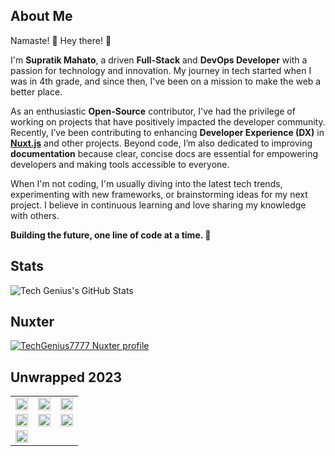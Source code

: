## About Me

Namaste! 🙏 Hey there! 👋

I'm **Supratik Mahato**, a driven **Full-Stack** and **DevOps Developer** with a passion for technology and innovation. My journey in tech started when I was in 4th grade, and since then, I've been on a mission to make the web a better place.

As an enthusiastic **Open-Source** contributor, I've had the privilege of working on projects that have positively impacted the developer community. Recently, I’ve been contributing to enhancing **Developer Experience (DX)** in [**Nuxt.js**](https://nuxt.com) and other projects. Beyond code, I’m also dedicated to improving **documentation** because clear, concise docs are essential for empowering developers and making tools accessible to everyone.

When I'm not coding, I'm usually diving into the latest tech trends, experimenting with new frameworks, or brainstorming ideas for my next project. I believe in continuous learning and love sharing my knowledge with others.

**Building the future, one line of code at a time. 🚀**

## Stats
![Tech Genius's GitHub Stats](https://github-readme-stats.vercel.app/api?username=supratikmahato&count_private=true&theme=tokyonight&show_icons=true)

## Nuxter
[![TechGenius7777 Nuxter profile](https://nuxters.nuxt.com/card/TechGenius7777/og.png)](https://nuxters.nuxt.com/TechGenius7777)

## Unwrapped 2023

<table>
  <tr>
    <td><img src='unwrapped-2023/unwrapped_intro.png' width='100%'></td>
    <td><img src='unwrapped-2023/your_contributions.png' width='100%'></td>
    <td><img src='unwrapped-2023/contribution_streak.png' width='100%'></td>
  </tr>
  <tr>
    <td><img src='unwrapped-2023/day_night_cycle.png' width='100%'></td>
    <td><img src='unwrapped-2023/it_takes_a_village.png' width='100%'></td>
    <td><img src='unwrapped-2023/top_reviewers.png' width='100%'></td>
  </tr>
  <tr>
    <td><img src='unwrapped-2023/pr_reviewed_vs_authored.png' width='100%'></td>
    <td></td>
    <td></td>
  </tr>
</table>
